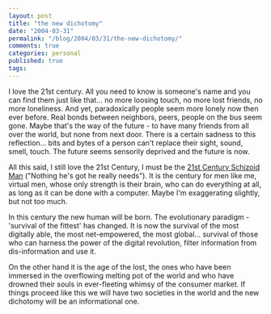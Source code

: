 ```yaml
---
layout: post
title: "the new dichotomy"
date: "2004-03-31"
permalink: "/blog/2004/03/31/the-new-dichotomy/"
comments: true
categories: personal
published: true
tags: 
---
```


I love the 21st century. All you need to know is someone's name and you can find them just like that... no more loosing touch, no more lost friends, no more loneliness. And yet, paradoxically people seem more lonely now then ever before. Real bonds between neighbors, peers, people on the bus seem gone. Maybe that's the way of the future - to have many friends from all over the world, but none from next door. There is a certain sadness to this reflection... bits and bytes of a person can't replace their sight, sound, smell, touch. The future seems sensorily deprived and the future is now.

<!--more-->

All this said, I still love the 21st Century, I must be the <A href="http://www.allmusic.com/cg/amg.dll?p=amg&amp;sql=Ag3n20r3ac48i">21st Century Schizoid Man</A> ("Nothing he's got he really needs"). It is the century for men like me, virtual men, whose only strength is their brain, who can do everything at all, as long as it can be done with a computer. Maybe I'm exaggerating slightly, but not too much.
 
In this century the new human will be born. The evolutionary paradigm - 'survival of the fittest' has changed. It is now the survival of the most digitally able, the most net-empowered, the most global... survival of those who can harness the power of the digital revolution, filter information from dis-information and use it. 
 
On the other hand it is the age of the lost, the ones who have been immersed in the overflowing melting pot of the world and who have drowned their souls in ever-fleeting whimsy of the consumer market. If things proceed like this we will have two societies in the world and the new dichotomy will be an informational one.